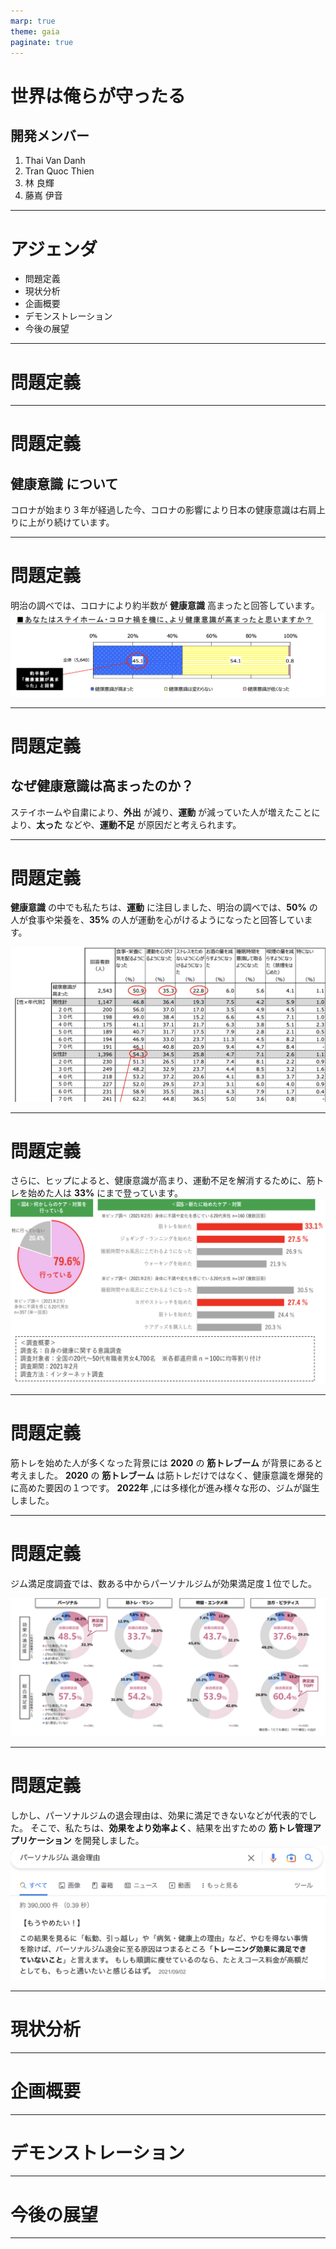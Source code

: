 ```yaml
---
marp: true
theme: gaia
paginate: true
---
```


<!-- 
_class: cection-title
 -->

# 世界は俺らが守ったる

## 開発メンバー
1. Thai Van Danh
2. Tran Quoc Thien
3. 林 良輝
4. 藤嶌 伊音

----

<!-- 
_class: title-and-body
 -->

# アジェンダ

- 問題定義
- 現状分析
- 企画概要
- デモンストレーション
- 今後の展望

---

<!-- 
_class: cection-title
 -->

# 問題定義

---

<!-- 
_class: title-and-body
 -->

# 問題定義

## __健康意識__ について
  
コロナが始まり３年が経過した今、コロナの影響により日本の健康意識は右肩上りに上がり続けています。

---

<!-- 
_class: title-and-body
 -->

# 問題定義

明治の調べでは、コロナにより約半数が __健康意識__ 高まったと回答しています。
![height:350](src/keko_ishiki.png)

---

<!-- 
_class: title-and-body
 -->

# 問題定義

## なぜ健康意識は高まったのか？

ステイホームや自粛により、__外出__ が減り、__運動__ が減っていた人が増えたことにより、__太った__ などや、__運動不足__ が原因だと考えられます。

---

<!-- 
_class: title-and-body
 -->

# 問題定義

__健康意識__ の中でも私たちは、__運動__ に注目しました、明治の調べでは、__50%__ の人が食事や栄養を、__35%__ の人が運動を心がけるようになったと回答しています。

![height:400](src/anke_ishiki.png)

---

<!-- 
_class: title-and-body
 -->

# 問題定義

さらに、ヒップによると、健康意識が高まり、運動不足を解消するために、筋トレを始めた人は __33%__ にまで登っています。
![](src/gim_ishiki.png)

---

<!-- 
_class: title-and-body
 -->

# 問題定義

筋トレを始めた人が多くなった背景には __2020__ の __筋トレブーム__ が背景にあると考えました。
__2020__ の __筋トレブーム__ は筋トレだけではなく、健康意識を爆発的に高めた要因の１つです。
__2022年__ ,には多様化が進み様々な形の、ジムが誕生しました。

---

<!-- 
_class: cection-title
 -->

# 問題定義

ジム満足度調査では、数ある中からパーソナルジムが効果満足度１位でした。

![height:400](src/gim_manzoku2.png)

---
<!-- 
_class: cection-title
 -->

# 問題定義
しかし、パーソナルジムの退会理由は、効果に満足できないなどが代表的でした。
そこで、私たちは、__効果をより効率よく__、結果を出すための __筋トレ管理アプリケーション__ を開発しました。
![height:375](src/gugutta_kekka.png)

---

<!-- 
_class: cection-title
 -->

# 現状分析

---

<!-- 
_class: cection-title
 -->

# 企画概要

---

<!-- 
_class: cection-title
 -->

# デモンストレーション

---

<!-- 
_class: cection-title
 -->

# 今後の展望

---
